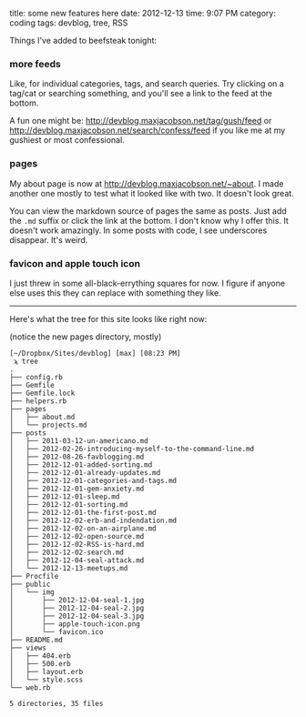 title: some new features here
date: 2012-12-13
time: 9:07 PM
category: coding
tags: devblog, tree, RSS

Things I've added to beefsteak tonight:

### more feeds

Like, for individual categories, tags, and search queries. Try clicking on a tag/cat or searching something, and you'll see a link to the feed at the bottom.

A fun one might be: <http://devblog.maxjacobson.net/tag/gush/feed> or <http://devblog.maxjacobson.net/search/confess/feed> if you like me at my gushiest or most confessional.

### pages

My about page is now at <http://devblog.maxjacobson.net/~about>. I made another one mostly to test what it looked like with two. It doesn't look great.

You can view the markdown source of pages the same as posts. Just add the `.md` suffix or click the link at the bottom. I don't know why I offer this. It doesn't work amazingly. In some posts with code, I see underscores disappear. It's weird.

### favicon and apple touch icon

I just threw in some all-black-errything squares for now. I figure if anyone else uses this they can replace with something they like.

* * *

Here's what the tree for this site looks like right now:

(notice the new pages directory, mostly)

    [~/Dropbox/Sites/devblog] [max] [08:23 PM]
     ϡ tree
    .
    ├── config.rb
    ├── Gemfile
    ├── Gemfile.lock
    ├── helpers.rb
    ├── pages
    │   ├── about.md
    │   └── projects.md
    ├── posts
    │   ├── 2011-03-12-un-americano.md
    │   ├── 2012-02-26-introducing-myself-to-the-command-line.md
    │   ├── 2012-08-26-favblogging.md
    │   ├── 2012-12-01-added-sorting.md
    │   ├── 2012-12-01-already-updates.md
    │   ├── 2012-12-01-categories-and-tags.md
    │   ├── 2012-12-01-gem-anxiety.md
    │   ├── 2012-12-01-sleep.md
    │   ├── 2012-12-01-sorting.md
    │   ├── 2012-12-01-the-first-post.md
    │   ├── 2012-12-02-erb-and-indendation.md
    │   ├── 2012-12-02-on-an-airplane.md
    │   ├── 2012-12-02-open-source.md
    │   ├── 2012-12-02-RSS-is-hard.md
    │   ├── 2012-12-02-search.md
    │   ├── 2012-12-04-seal-attack.md
    │   └── 2012-12-13-meetups.md
    ├── Procfile
    ├── public
    │   └── img
    │       ├── 2012-12-04-seal-1.jpg
    │       ├── 2012-12-04-seal-2.jpg
    │       ├── 2012-12-04-seal-3.jpg
    │       ├── apple-touch-icon.png
    │       └── favicon.ico
    ├── README.md
    ├── views
    │   ├── 404.erb
    │   ├── 500.erb
    │   ├── layout.erb
    │   └── style.scss
    └── web.rb

    5 directories, 35 files